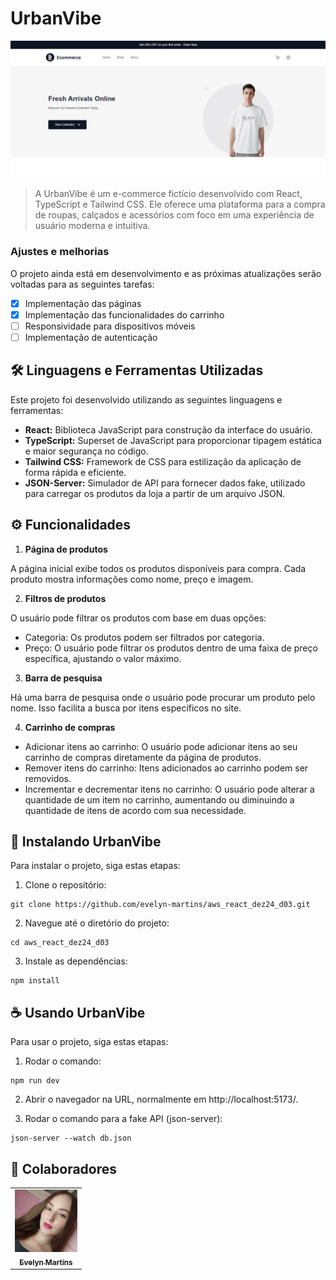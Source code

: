 # UrbanVibe

<img src="public/image.png" alt="Page">

> A UrbanVibe é um e-commerce fictício desenvolvido com React, TypeScript e Tailwind CSS. Ele oferece uma plataforma para a compra de roupas, calçados e acessórios com foco em uma experiência de usuário moderna e intuitiva.

### Ajustes e melhorias

O projeto ainda está em desenvolvimento e as próximas atualizações serão voltadas para as seguintes tarefas:

- [x] Implementação das páginas
- [x] Implementação das funcionalidades do carrinho
- [ ] Responsividade para dispositivos móveis
- [ ] Implementação de autenticação

## 🛠️ Linguagens e Ferramentas Utilizadas
Este projeto foi desenvolvido utilizando as seguintes linguagens e ferramentas:

* **React:** Biblioteca JavaScript para construção da interface do usuário.
* **TypeScript:** Superset de JavaScript para proporcionar tipagem estática e maior segurança no código.
* **Tailwind CSS:** Framework de CSS para estilização da aplicação de forma rápida e eficiente.
* **JSON-Server:** Simulador de API para fornecer dados fake, utilizado para carregar os produtos da loja a partir de um arquivo JSON.

## ⚙️ Funcionalidades

1. **Página de produtos**

A página inicial exibe todos os produtos disponíveis para compra. Cada produto mostra informações como nome, preço e imagem.

2. **Filtros de produtos**

O usuário pode filtrar os produtos com base em duas opções:
* Categoria: Os produtos podem ser filtrados por categoria.
* Preço: O usuário pode filtrar os produtos dentro de uma faixa de preço específica, ajustando o valor máximo.

3. **Barra de pesquisa**

Há uma barra de pesquisa onde o usuário pode procurar um produto pelo nome. Isso facilita a busca por itens específicos no site.

4. **Carrinho de compras**
* Adicionar itens ao carrinho: O usuário pode adicionar itens ao seu carrinho de compras diretamente da página de produtos.
* Remover itens do carrinho: Itens adicionados ao carrinho podem ser removidos.
* Incrementar e decrementar itens no carrinho: O usuário pode alterar a quantidade de um item no carrinho, aumentando ou diminuindo a quantidade de itens de acordo com sua necessidade. 

## 🚀 Instalando UrbanVibe

Para instalar o projeto, siga estas etapas:

1. Clone o repositório:

```
git clone https://github.com/evelyn-martins/aws_react_dez24_d03.git
```

2. Navegue até o diretório do projeto:

```
cd aws_react_dez24_d03
```

3. Instale as dependências:
```
npm install
```

## ☕ Usando UrbanVibe

Para usar o projeto, siga estas etapas:
1. Rodar o comando:
```
npm run dev
```
2. Abrir o navegador na URL, normalmente em http://localhost:5173/.

3. Rodar o comando para a fake API (json-server):
```
json-server --watch db.json
```

## 🤝 Colaboradores

<table>
  <tr>
    <td align="center">
      <a href="https://github.com/evelyn-martins" title="GitHub">
        <img src="public/evelyn.jpeg" width="100px;" alt="Evelyn Martins"/><br>
        <sub>
          <b>Evelyn Martins</b>
        </sub>
      </a>
    </td>
  </tr>
</table>